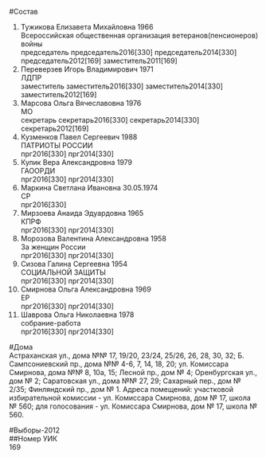 #Состав  
1. Тужикова Елизавета Михайловна 1966  
    Всероссийская общественная организация ветеранов(пенсионеров) войны  
    председатель председатель2016[330] председатель2014[330] председатель2012[169] заместитель2011[169]  
2. Переверзев Игорь Владимирович 1971  
    ЛДПР  
    заместитель заместитель2016[330] заместитель2014[330] заместитель2012[169]  
3. Марсова Ольга Вячеславовна 1976  
    МО  
    секретарь секретарь2016[330] секретарь2014[330] секретарь2012[169]  
4. Кузменков Павел Сергеевич 1988  
    ПАТРИОТЫ РОССИИ  
    прг2016[330] прг2014[330]  
5. Кулик Вера Александровна 1979  
    ГАООРДИ  
    прг2016[330] прг2014[330]  
6. Маркина Светлана Ивановна 30.05.1974  
    СР  
    прг2016[330]  
7. Мирзоева Анаида Эдуардовна 1965  
    КПРФ  
    прг2016[330] прг2014[330]  
8. Морозова Валентина Александровна 1958  
    За женщин России  
    прг2016[330] прг2014[330]  
9. Сизова Галина Сергеевна 1954  
    СОЦИАЛЬНОЙ ЗАЩИТЫ  
    прг2016[330] прг2014[330]  
10. Смирнова Ольга Александровна 1969  
    ЕР  
    прг2016[330] прг2014[330]  
11. Шаврова Ольга Николаевна 1978  
    собрание-работа  
    прг2016[330] прг2014[330]  
  
#Дома  
Астраханская ул., дома №№ 17, 19/20, 23/24, 25/26, 26, 28, 30, 32; Б. Сампсониевский пр., дома №№ 4-6, 7, 14, 18, 20; ул. Комиссара Смирнова, дома №№ 8, 10а, 15; Лесной пр., дом № 4; Оренбургская ул., дом № 2; Саратовская ул., дома №№ 27, 29; Сахарный пер., дом № 2/35; Финляндский пр., дом № 1. Адреса помещений: участковой избирательной комиссии - ул. Комиссара Смирнова, дом № 17, школа № 560; для голосования - ул. Комиссара Смирнова, дом № 17, школа № 560.  
  
#Выборы-2012  
##Номер УИК  
169  

